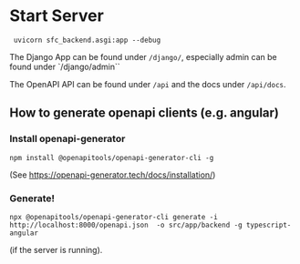 # Start Server

```
 uvicorn sfc_backend.asgi:app --debug
```


The Django App can be found under `/django/`, especially admin can be found under `/django/admin``

The OpenAPI API can be found under `/api` and the docs under `/api/docs`.

## How to generate openapi clients (e.g. angular)

### Install openapi-generator

```
npm install @openapitools/openapi-generator-cli -g
```

(See https://openapi-generator.tech/docs/installation/)

### Generate!

```
npx @openapitools/openapi-generator-cli generate -i http://localhost:8000/openapi.json  -o src/app/backend -g typescript-angular
```
(if the server is running).

